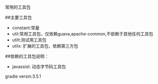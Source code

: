 常用的工具包

##主要工具包
* constant:常量
* util:常用工具包，仅依赖guava,apache-common,不依赖于其他任何工具包
* utilt:测试用工具包
* utilx: 扩展的工具包，依赖第三方包

##依赖的工具包说明：
* javassist: 动态字节码工具包

gradle versin:3.5.1
